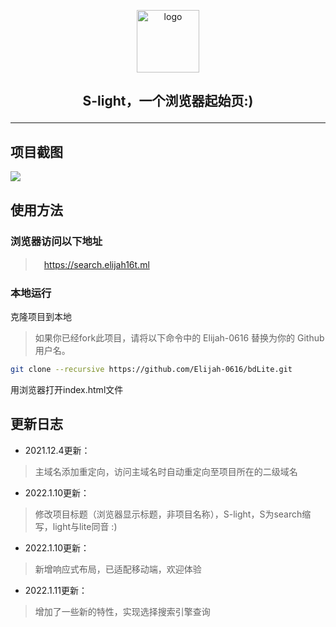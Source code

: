 <!--
 * @Author: Timber.Wang
 * @Date: 2022-01-10 23:45:01
 * @LastEditors: Timber.Wang
 * @LastEditTime: 2022-01-11 13:23:24
 * @Description: 
-->

<p align="center">
    <a href="https://search.elijah16t.ml" target="_blank">
        <img width="100" src="https://timber.oss-cn-chengdu.aliyuncs.com/img/utool_up/QQ%E5%9B%BE%E7%89%8720220111125629.png" alt="logo" />
    </a>
</p>

## <p align="center"><b>S-light</b>，一个浏览器起始页:)</p>

------------------------------

## 项目截图
![](https://timber.oss-cn-chengdu.aliyuncs.com/img/utool_up/1641875296804.png)
## 使用方法
### 浏览器访问以下地址
>　https://search.elijah16t.ml

### 本地运行
克隆项目到本地
> 如果你已经fork此项目，请将以下命令中的 Elijah-0616 替换为你的 Github 用户名。

```bash
git clone --recursive https://github.com/Elijah-0616/bdLite.git
```
用浏览器打开index.html文件

## 更新日志

- 2021.12.4更新：
> 主域名添加重定向，访问主域名时自动重定向至项目所在的二级域名

- 2022.1.10更新：
> 修改项目标题（浏览器显示标题，非项目名称），S-light，S为search缩写，light与lite同音 :)

- 2022.1.10更新：
> 新增响应式布局，已适配移动端，欢迎体验

- 2022.1.11更新：
> 增加了一些新的特性，实现选择搜索引擎查询
